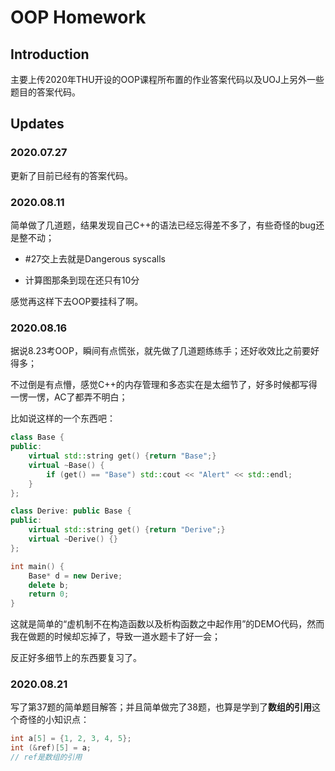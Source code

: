 # OOP Homework

## Introduction

主要上传2020年THU开设的OOP课程所布置的作业答案代码以及UOJ上另外一些题目的答案代码。

## Updates

### 2020.07.27

更新了目前已经有的答案代码。

### 2020.08.11

简单做了几道题，结果发现自己C++的语法已经忘得差不多了，有些奇怪的bug还是整不动；

- #27交上去就是Dangerous syscalls

- 计算图那条到现在还只有10分

感觉再这样下去OOP要挂科了啊。

### 2020.08.16

据说8.23考OOP，瞬间有点慌张，就先做了几道题练练手；还好收效比之前要好得多；

不过倒是有点懵，感觉C++的内存管理和多态实在是太细节了，好多时候都写得一愣一愣，AC了都弄不明白；

比如说这样的一个东西吧：

```cpp
class Base {
public:
    virtual std::string get() {return "Base";}
    virtual ~Base() {
        if (get() == "Base") std::cout << "Alert" << std::endl;
    }
};

class Derive: public Base {
public:
    virtual std::string get() {return "Derive";}
    virtual ~Derive() {}
};

int main() {
    Base* d = new Derive;
    delete b;
    return 0;
}
```

这就是简单的“虚机制不在构造函数以及析构函数之中起作用”的DEMO代码，然而我在做题的时候却忘掉了，导致一道水题卡了好一会；

反正好多细节上的东西要复习了。

### 2020.08.21

写了第37题的简单题目解答；并且简单做完了38题，也算是学到了**数组的引用**这个奇怪的小知识点：

```cpp
int a[5] = {1, 2, 3, 4, 5};
int (&ref)[5] = a;
// ref是数组的引用
```
